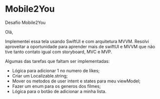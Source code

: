 # Mobile2You
Desafio Mobile2You

Olá,

Implementei essa tela usando SwiftUI e com arquitetura MVVM. Resolvi aproveitar a oportunidade para aprender mais de swiftUI e MVVM que não tive tanto contato igual com storyboard, MVC e MVP.

Algumas das tarefas que faltam ser implementadas:

- Lógica para adicionar 1 no numero de likes;
- Criar um Localizable.string;
- Mover os metodos de user intent e states para meu viewModel;
- Fazer um enum para os generos dos filmes;
- Lógica para o botão de adicionar a minha lista.
